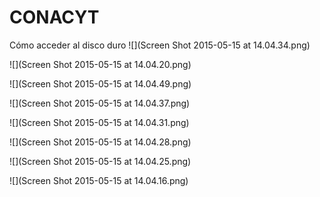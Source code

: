 # CONACYT
Cómo acceder al disco duro 
![](Screen Shot 2015-05-15 at 14.04.34.png)

![](Screen Shot 2015-05-15 at 14.04.20.png)

![](Screen Shot 2015-05-15 at 14.04.49.png)

![](Screen Shot 2015-05-15 at 14.04.37.png)

![](Screen Shot 2015-05-15 at 14.04.31.png)

![](Screen Shot 2015-05-15 at 14.04.28.png)

![](Screen Shot 2015-05-15 at 14.04.25.png)

![](Screen Shot 2015-05-15 at 14.04.16.png)


